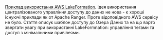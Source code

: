 [Приклад використання AWS LakeFormation](https://aws.amazon.com/blogs/big-data/integral-ad-science-secures-self-service-data-lake-using-aws-lake-formation/). Ідея використання централізованого управління доступу до даних не нова - є хороші існуючі приклади як от Apache Ranger. Проте відоповідного AWS сервісу не було. Стаття описує шаблон доступу до Озера Даних та на що варто звертати увагу при використанні LakeFormnation: управління тегами та доступ з мінімальними привілеями.